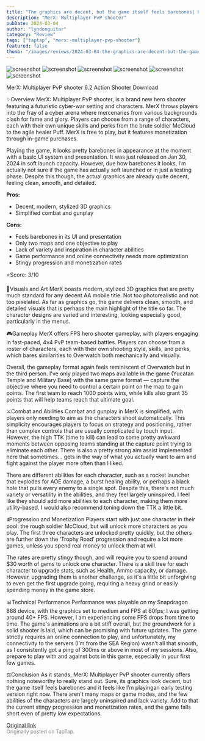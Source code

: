 ```yaml
---
title: "The graphics are decent, but the game itself feels barebones| Review - MerX: Multiplayer PvP shooter"
description: "MerX: Multiplayer PvP shooter"
pubDate: 2024-03-04
author: "lyndonguitar"
category: "Review"
tags: ["taptap", "merx:-multiplayer-pvp-shooter"]
featured: false
thumb: "/images/reviews/2024-03-04-the-graphics-are-decent-but-the-game-itself-feels-barebones-review---merx-multiplayer-pvp-0.avif"
---
```


<div class="gallery">
  <img src="/images/reviews/2024-03-04-the-graphics-are-decent-but-the-game-itself-feels-barebones-review---merx-multiplayer-pvp-0.avif" alt="screenshot" />
  <img src="/images/reviews/2024-03-04-the-graphics-are-decent-but-the-game-itself-feels-barebones-review---merx-multiplayer-pvp-1.avif" alt="screenshot" />
  <img src="/images/reviews/2024-03-04-the-graphics-are-decent-but-the-game-itself-feels-barebones-review---merx-multiplayer-pvp-2.avif" alt="screenshot" />
  <img src="/images/reviews/2024-03-04-the-graphics-are-decent-but-the-game-itself-feels-barebones-review---merx-multiplayer-pvp-3.avif" alt="screenshot" />
  <img src="/images/reviews/2024-03-04-the-graphics-are-decent-but-the-game-itself-feels-barebones-review---merx-multiplayer-pvp-4.avif" alt="screenshot" />
  <img src="/images/reviews/2024-03-04-the-graphics-are-decent-but-the-game-itself-feels-barebones-review---merx-multiplayer-pvp-5.avif" alt="screenshot" />
</div>

MerX: Multiplayer PvP shooter
6.2
Action
Shooter
Download

✨Overview
MerX: Multiplayer PvP shooter, is a brand new hero shooter featuring a futuristic cyber-war setting and characters. MerX throws players into the fray of a cyber arena where mercenaries from various backgrounds clash for fame and glory. Players can choose from a range of characters, each with their own unique skills and perks from the brute soldier McCloud to the agile healer Puff. MerX is free to play, but it features monetization through in-game purchases.

Playing the game, it looks pretty barebones in appearance at the moment with a basic UI system and presentation. It was just released on Jan 30, 2024 in soft launch capacity. However, due how barebones it looks, I’m actually not sure if the game has actually soft launched or in just a testing phase. Despite this though, the actual graphics are already quite decent, feeling clean, smooth, and detailed.


**Pros:**
- Decent, modern, stylized 3D graphics
- Simplified combat and gunplay



**Cons:**
- Feels barebones in its UI and presentation
- Only two maps and one objective to play
- Lack of variety and inspiration in character abilities
- Game performance and online connectivity needs more optimization
- Stingy progression and monetization rates


⭐️Score: 3/10

🎨Visuals and Art
MerX boasts modern, stylized 3D graphics that are pretty much standard for any decent AA mobile title. Not too photorealistic and not too pixelated. As far as graphics go, the game delivers clean, smooth, and detailed visuals that is perhaps the main highlight of the title so far. The character designs are varied and interesting, looking especially good, particularly in the menus.

🎮Gameplay
MerX offers FPS hero shooter gameplay, with players engaging in fast-paced, 4v4 PvP team-based battles. Players can choose from a roster of characters, each with their own shooting style, skills, and perks, which bares similarities to Overwatch both mechanically and visually.

Overall, the gameplay format again feels reminiscent of Overwatch but in the third person. I've only played two maps available in the game (Yucatan Temple and Military Base) with the same game format — capture the objective where you need to control a certain point on the map to gain points. The first team to reach 1000 points wins, while kills also grant 35 points that will help teams reach that ultimate goal.

⚔️Combat and Abilities
Combat and gunplay in MerX is simplified, with players only needing to aim as the characters shoot automatically. This simplicity encourages players to focus on strategy and positioning, rather than complex controls that are usually complicated by touch input. However, the high TTK (time to kill) can lead to some pretty awkward moments between opposing teams standing at the capture point trying to eliminate each other. There is also a pretty strong aim assist implemented here that sometimes... gets in the way of what you actually want to aim and fight against the player more often than I liked.

There are different abilities for each character, such as a rocket launcher that explodes for AOE damage, a burst healing ability, or perhaps a black hole that pulls every enemy to a single spot. Despite this, there's not much variety or versatility in the abilities, and they feel largely uninspired. I feel like they should add more abilities to each character, making them more utility-based. I would also recommend toning down the TTK a little bit.

⏫Progression and Monetization
Players start with just one character in their pool: the rough soldier McCloud, but will unlock more characters as you play. The first three characters are unlocked pretty quickly, but the others are further down the ‘Trophy Road’ progression and require a lot more games, unless you spend real money to unlock them at will.

The rates are pretty stingy though, and will require you to spend around $30 worth of gems to unlock one character. There is a skill tree for each character to upgrade stats, such as Health, Ammo capacity, or damage. However, upgrading them is another challenge, as it's a little bit unforgiving to even get the first upgrade going, requiring a heavy grind or easily spending money in the game store.

📊Technical Performance
Performance was playable on my Snapdragon 888 device, with the graphics set to medium and FPS at 60fps; I was getting around 40+ FPS. However, I am experiencing some FPS drops from time to time. The game's animations are a bit stiff overall, but the groundwork for a solid shooter is laid, which can be promising with future updates. The game strictly requires an online connection to play, and unfortunately, my connectivity to the servers (I’m from the SEA Region) wasn’t all that smooth, as I consistently got a ping of 300ms or above in most of my sessions. Also, prepare to play with and against bots in this game, especially in your first few games.

⚖️Conclusion
As it stands, MerX: Multiplayer PvP shooter currently offers nothing noteworthy to really stand out. Sure, its graphics look decent, but the game itself feels barebones and it feels like I’m playingan early testing version right now. There aren't many maps or game modes, and the few abilities of the characters are largely uninspired and lack variety. Add to that the current stingy progression and monetization rates, and the game falls short even of pretty low expectations.

[Original link](https://www.taptap.io/post/7083261)<br><span style="font-size: 0.95em; color: #888;">Originally posted on TapTap.</span>
